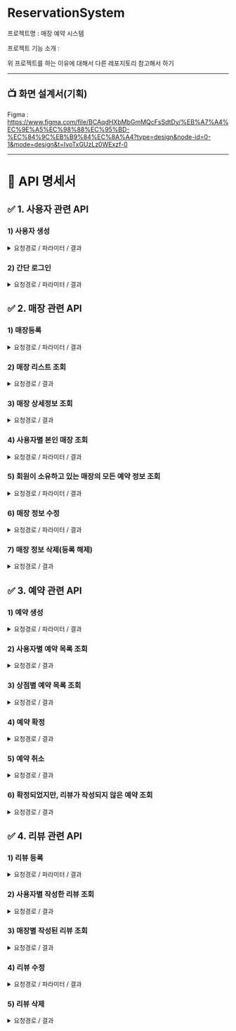 # ReservationSystem
프로젝트명 : 매장 예약 시스템

프로젝트 기능 소개 : 

위 프로젝트를 하는 이유에 대해서 다른 레포지토리 참고해서 하기

---

## 📺 화면 설계서(기획)
Figma : 
https://www.figma.com/file/BCAqdHXbMbGmMQcFsSdtDy/%EB%A7%A4%EC%9E%A5%EC%98%88%EC%95%BD-%EC%84%9C%EB%B9%84%EC%8A%A4?type=design&node-id=0-1&mode=design&t=IvoTxGUzLz0WExzf-0

---

# 📑 API 명세서

## ✅ 1. 사용자 관련 API
### 1) 사용자 생성
<details>
<summary>요청경로 / 파라미터 / 결과</summary>
요쳥경로 : [POST] http://localhost:8080/member

파라미터

~~~
{
    "username" : "jiho",
    "password" : "dodlal1234",
    "memberStatus" : "PARTNER"
}
~~~

결과
~~~
{
    "id": 33,
    "username": "jisu",
    "password": "dodlal1234",
    "memberStatus": "PARTNER"
}
~~~
</details>

### 2) 간단 로그인 

<details>
<summary>요청경로 / 파라미터 / 결과</summary>
요쳥경로 : [POST] http://localhost:8080/login

파라미터

~~~
{
    "username" : "jisu",
    "password" : "dodlal12345"
}
~~~

결과
- 성공시
~~~
{
    "username": "jisu",
    "password": null,
    "memberStatus": "PARTNER"
}
~~~
- 실패시 
~~~
{
    로그인 정보가 올바르지 않습니다.
}
~~~
</details>

## ✅ 2. 매장 관련 API
### 1) 매장등록
<details>
<summary>요청경로 / 파라미터 / 결과</summary>

<img width="932" alt="스크린샷 2023-08-21 오후 12 20 24" src="https://github.com/JisuPark-dev/ReservationSystem/assets/122674412/21506602-819e-4437-8ced-48f005bbb242">

요쳥경로 : [POST] http://localhost:8080/store

파라미터
~~~
{
    "memberId" : 2,
    "name" : "testStore5",
    "location" : "seoul",
    "description" : "test description2"
}
~~~
결과

~~~ 
{
    "storeId": 39,
    "memberId": 2,
    "name": "testStore5",
    "location": "seoul",
    "description": "test description2"
}
~~~

</details>


### 2) 매장 리스트 조회
<details>
<summary>요청경로 / 결과</summary>

<img width="651" alt="스크린샷 2023-08-21 오후 12 52 13" src="https://github.com/JisuPark-dev/ReservationSystem/assets/122674412/353c6807-7d1c-49d3-b5fc-3b78600ce085">



요쳥경로 : [GET] http://localhost:8080/store

결과
~~~
{
    "count": 11,
    "data": [
        {
            "storeId": 7,
            "memberId": 6,
            "name": "update Test2 Name2",
            "location": "seoul",
            "description": "test description"
        },
        {
            "storeId": 11,
            "memberId": 10,
            "name": "testStore2",
            "location": "seoul",
            "description": "test description2"
        },
        ...
    ]
}
~~~

</details>


### 3) 매장 상세정보 조회
<details>
<summary>요청경로 / 결과</summary>

<img width="680" alt="스크린샷 2023-08-21 오후 1 03 25" src="https://github.com/JisuPark-dev/ReservationSystem/assets/122674412/75f641eb-9f8c-4ea2-96c1-6a212fdc723d">


요쳥경로 : [GET] http://localhost:8080/store/15

결과
~~~
{
    "count": 1,
    "data": {
        "storeId": 15,
        "memberId": 2,
        "name": "testStore4",
        "location": "seoul",
        "description": "test description2"
    }
}
~~~

</details>


### 4) 사용자별 본인 매장 조회

<details>
<summary>요청경로 / 파라미터 / 결과</summary>

요청경로 : [GET] http://localhost:8080/store/member/1

파라미터

결과
~~~
{
    "count": 3,
    "data": [
        {
            "storeId": 3,
            "memberId": 1,
            "name": "testStore",
            "location": "seoul",
            "description": "test description"
        },
        ...
    ]
}
~~~

</details>

### 5) 회원이 소유하고 있는 매장의 모든 예약 정보 조회

<details>
<summary>요청경로 / 파라미터 / 결과</summary>

요청경로 : [GET] http://localhost:8080/members/{memberId}/owned-stores/reservations

파라미터

결과
~~~
{
    "count": 2,
    "data": [
        {
            "storeName": "testStore",
            "reservationMemberName": "jisu",
            "createdAt": "2023-08-26T12:19:23.405085",
            "reservationAt": "2023-08-18T14:30:00"
        },
        ...
    ]
}
~~~

</details>

### 6) 매장 정보 수정
<details>
<summary>요청경로 / 파라미터 / 결과</summary>

<img width="680" alt="스크린샷 2023-08-21 오후 1 04 04" src="https://github.com/JisuPark-dev/ReservationSystem/assets/122674412/91bc250c-4dc3-4a9a-baf7-4ef02ddd999f">

요청경로 : [PUT] http://localhost:8080/store/13

파라미터 
~~~
{
    "name" : "update Test Name",
    "location" : "update Test location",
    "description" : "update test store"
}
~~~

결과
~~~
{
    "storeId": 13,
    "memberId": 12,
    "name": "update Test Name",
    "location": "update Test location",
    "description": "update test store"
}
~~~

</details>


### 7) 매장 정보 삭제(등록 해제)
<details>
<summary>요청경로 / 결과</summary>

요쳥경로 : [DELETE] http://localhost:8080/store/9

결과 : 삭제기능 구현
</details>

## ✅ 3. 예약 관련 API
### 1) 예약 생성
<details>
<summary>요청경로 / 파라미터 / 결과</summary>

요청경로 : [POST] http://localhost:8080/reservation
파라미터
~~~
{
  "memberId" : 19,
  "storeId" : 15,
  "reservationStatus" : "REQUESTED",
  "time" : "2023-08-18T14:30:00"
}
~~~

결과
~~~
{
    "memberId": 19,
    "storeId": 15,
    "reservationId": 40,
    "time": "2023-08-18T14:30:00",
    "reservationStatus": "REQUESTED"
}
~~~
</details>

### 2) 사용자별 예약 목록 조회
<details>
<summary>요청경로 / 결과</summary>

요청경로 : [GET] http://localhost:8080/reservations/member/19

결과
~~~
{
    "count": 1,
    "data": [
        {
            "memberId": 2,
            "storeId": 15,
            "reservationId": 18,
            "time": "2023-08-18T14:30:00",
            "reservationStatus": "CONFIRMED"
        }
    ]
}
~~~

</details>

### 3) 상점별 예약 목록 조회
<details>
<summary>요청경로 / 결과</summary>

요청경로 : [GET]http://localhost:8080/reservations/store/15

결과 
~~~
{
    "count": 4,
    "data": [
        {
            "memberId": 2,
            "storeId": 15,
            "reservationId": 18,
            "time": "2023-08-18T14:30:00",
            "reservationStatus": "CONFIRMED"
        },
        ...
    ]
}
~~~

</details>

### 4) 예약 확정
<details>
<summary>요청경로 / 결과</summary>

요청경로 : [PUT] http://localhost:8080/reservation/cancel?reservationId=21

결과 
~~~
{
    "memberId": 19,
    "storeId": 15,
    "reservationId": 40,
    "time": "2023-08-18T14:30:00",
    "reservationStatus": "CONFIRMED"
}
~~~
"reservationStatus": "CONFIRMED"으로 변경됨.

</details>

### 5) 예약 취소
<details>
<summary>요청경로 / 결과</summary>

요청경로 : [PUT] http://localhost:8080/reservation/cancel?reservationId=21

결과 
~~~
{
    "memberId": 19,
    "storeId": 15,
    "reservationId": 40,
    "time": "2023-08-18T14:30:00",
    "reservationStatus": "CANCELED"
}
~~~

"reservationStatus": "CANCELED"으로 변경됨.

</details>

### 6) 확정되었지만, 리뷰가 작성되지 않은 예약 조회
<details>
<summary>요청경로 / 결과</summary>

요청경로 : [GET] http://localhost:8080/reservations/without_review/member/19

결과
~~~
{
    "count": 1,
    "data": [
        {
            "memberId": 19,
            "storeId": 15,
            "reservationId": 40,
            "time": "2023-08-18T14:30:00",
            "reservationStatus": "CONFIRMED"
        }
    ]
}
~~~

</details>

## ✅ 4. 리뷰 관련 API
### 1) 리뷰 등록
<details>
<summary>요청경로 / 파라미터 / 결과</summary>

요쳥경로 : [POST] http://localhost:8080/review

파라미터 
~~~
{
    "memberId" : 19,
    "storeId" : 15,
    "reservationId" : 51,
    "content" : "review test5"
}
~~~

결과
~~~
{
    "memberId": 48,
    "storeId": 39,
    "reservationId": 51,
    "reviewId": 52,
    "content": "review test!!@@"
}
~~~
</details>

### 2) 사용자별 작성한 리뷰 조회
<details>
<summary>요청경로 / 결과</summary>

요쳥경로 : [GET] http://localhost:8080/reviews/member/48

결과
~~~
{
    "count": 1,
    "data": [
        {
            "memberId": 48,
            "storeId": 39,
            "reservationId": 53,
            "reviewId": 58,
            "content": "review content is updated!!!!2"
        }
    ]
}
~~~

</details>

### 3) 매장별 작성된 리뷰 조회
<details>
<summary>요청경로 / 결과</summary>

요쳥경로 : [GET] http://localhost:8080/reviews/store/39

결과
~~~
{
    "count": 3,
    "data": [
        {
            "memberId": 19,
            "storeId": 15,
            "reservationId": 20,
            "reviewId": 27,
            "content": "review test2"
        },
        ...
    ]
}
~~~
</details>

### 4) 리뷰 수정
<details>
<summary>요청경로 / 파라미터 / 결과</summary>

요쳥경로 : [PUT] http://localhost:8080/review/52

파라미터
~~~
{
    "content": "review content is updated!!"
}
~~~

결과
~~~
{
    "memberId": 48,
    "storeId": 39,
    "reservationId": 51,
    "reviewId": 52,
    "content": "review content is updated!!"
}
~~~
</details>

### 5) 리뷰 삭제
<details>
<summary>요청경로 / 결과</summary>

요쳥경로 : [DELETE] http://localhost:8080/review/50

결과
- 입력값이 있는 데이터에 대해서만 수정 진행
</details>

